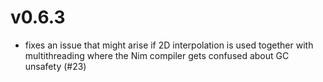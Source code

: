 # v0.6.3

- fixes an issue that might arise if 2D interpolation is used together
  with multithreading where the Nim compiler gets confused about GC
  unsafety (#23)
